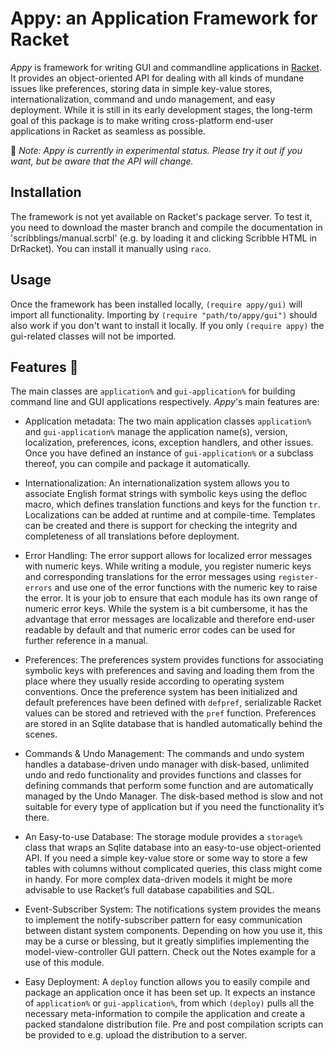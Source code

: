 
# Appy: an Application Framework for Racket

*Appy* is framework for writing GUI and commandline applications in [Racket](https://racket-lang.org/). It provides an object-oriented API for dealing with all kinds of mundane issues like preferences, storing data in simple key-value stores, internationalization, command and undo management, and easy deployment. While it is still in its early development stages, the long-term goal of this package is to make writing cross-platform end-user applications in Racket as seamless as possible.

:construction: *Note: Appy is currently in experimental status. Please try it out if you want, but be aware that the API will change.*

## Installation

The framework is not yet available on Racket's package server. To test it, you need to download the master branch and compile the documentation in 'scribblings/manual.scrbl' (e.g. by loading it and clicking Scribble HTML in DrRacket). You can install it manually using `raco`.

## Usage

Once the framework has been installed locally, `(require appy/gui)` will import all functionality. Importing by `(require "path/to/appy/gui")` should also work if you don't want to install it locally. If you only `(require appy)` the gui-related classes will not be imported.

## Features :tada:

The main classes are `application%` and `gui-application%` for building command line and GUI applications respectively. *Appy*'s main features are:

- Application metadata: The two main application classes `application%` and `gui-application%` manage the application name(s), version, localization, preferences, icons, exception handlers, and other issues. Once you have defined an instance of `gui-application%` or a subclass thereof, you can compile and package it automatically.

- Internationalization: An internationalization system allows you to associate English format strings with symbolic keys using the defloc macro, which defines translation functions and keys for the function `tr`. Localizations can be added at runtime and at compile-time. Templates can be created and there is support for checking the integrity and completeness of all translations before deployment.

- Error Handling: The error support allows for localized error messages with numeric keys. While writing a module, you register numeric keys and corresponding translations for the error messages using `register-errors` and use one of the error functions with the numeric key to raise the error. It is your job to ensure that each module has its own range of numeric error keys. While the system is a bit cumbersome, it has the advantage that error messages are localizable and therefore end-user readable by default and that numeric error codes can be used for further reference in a manual.

- Preferences: The preferences system provides functions for associating symbolic keys with preferences and saving and loading them from the place where they usually reside according to operating system conventions. Once the preference system has been initialized and default preferences have been defined with `defpref`, serializable Racket values can be stored and retrieved with the `pref` function. Preferences are stored in an Sqlite database that is handled automatically behind the scenes.

- Commands & Undo Management: The commands and undo system handles a database-driven undo manager with disk-based, unlimited undo and redo functionality and provides functions and classes for defining commands that perform some function and are automatically managed by the Undo Manager. The disk-based method is slow and not suitable for every type of application but if you need the functionality it’s there.

- An Easy-to-use Database: The storage module provides a `storage%` class that wraps an Sqlite database into an easy-to-use object-oriented API. If you need a simple key-value store or some way to store a few tables with columns without complicated queries, this class might come in handy. For more complex data-driven models it might be more advisable to use Racket’s full database capabilities and SQL.

- Event-Subscriber System: The notifications system provides the means to implement the notify-subscriber pattern for easy communication between distant system components. Depending on how you use it, this may be a curse or blessing, but it greatly simplifies implementing the model-view-controller GUI pattern. Check out the Notes example for a use of this module.

- Easy Deployment: A `deploy` function allows you to easily compile and package an application once it has been set up. It expects an instance of `application%` or `gui-application%`, from which `(deploy)` pulls all the necessary meta-information to compile the application and create a packed standalone distribution file. Pre and post compilation scripts can be provided to e.g. upload the distribution to a server.

